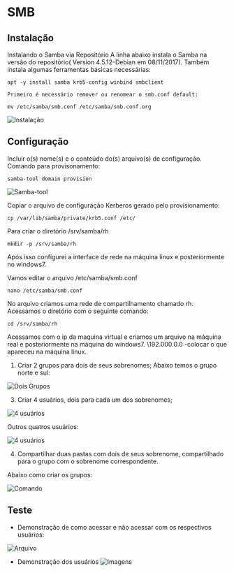 # SMB

## Instalação
Instalando o Samba via Repositório
A linha abaixo instala o Samba na versão do repositório( Version 4.5.12-Debian em 08/11/2017). Também instala algumas ferramentas básicas necessárias:
```
apt -y install samba krb5-config winbind smbclient

Primeiro é necessário remover ou renomear o smb.conf default:

mv /etc/samba/smb.conf /etc/samba/smb.conf.org
```

![Instalação](../images/apt-samba.png)

## Configuração

Incluir o(s) nome(s) e o conteúdo do(s) arquivo(s) de configuração.
Comando para provisonamento:
``` 
samba-tool domain provision 
 ```

 ![Samba-tool](../images/samba-tool.png)

Copiar o arquivo de configuração Kerberos gerado pelo provisionamento:
``` 
cp /var/lib/samba/private/krb5.conf /etc/

```
Para criar o diretório /srv/samba/rh
```
mkdir -p /srv/samba/rh

```
 Após isso configurei a interface de rede na máquina linux  e posteriormente no windows7.

 Vamos editar o arquivo /etc/samba/smb.conf
 ```
 nano /etc/samba/smb.conf

 ```
 No arquivo criamos uma rede de compartilhamento chamado rh.
 Acessamos o diretório com o seguinte comando:
 
   `cd /srv/samba/rh`
 


Acessamos com o ip da maquina virtual e criamos um arquivo na máquina real e posteriormente na máquina do windows7. 
\\192.000.0.0 -colocar o que apareceu na máquina linux.
1. Criar 2 grupos para dois de seus sobrenomes;
Abaixo temos o grupo norte e sul:

  ![Dois Grupos](../images/sul-norte.png)

3. Criar 4 usuários, dois para cada um dos sobrenomes;

![4 usuários](../images/4users.png) 

Outros quatros usuários:

![4 usuários](../images/4users2.png)

4. Compartilhar duas pastas com dois de seus sobrenome, compartilhado para o grupo com o sobrenome correspondente.
  
  Abaixo como criar os grupos:

   ![Comando](../images/comando.png)


## Teste
- Demonstração de como acessar e não acessar com os respectivos usuários:

 ![Arquivo](../images/2arquivos.png)

- Demonstração dos usuários ![Imagens](../images/1arquivos.png)

